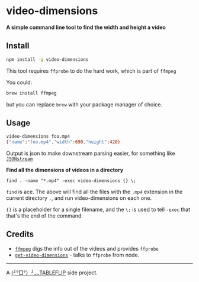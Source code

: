 # video-dimensions

**A simple command line tool to find the width and height a video**

## Install

```sh
npm install -g video-dimensions
```

This tool requires `ffprobe` to do the hard work, which is part of `ffmpeg`

You could:

```sh
brew install ffmpeg
```

but you can replace `brew` with your package manager of choice.

## Usage

```sh
video-dimensions foo.mp4
{"name":"foo.mp4","width":690,"height":420}
```

Output is json to make downstream parsing easier, for something like [`JSONstream`](https://github.com/dominictarr/JSONStream)

**Find all the dimensions of videos in a directory**

```
find . -name "*.mp4" -exec video-dimensions {} \;
```
`find` is ace. The above will find all the files with the `.mp4` extension in the current directory `.`, and run video-dimensions on each one.

`{}` is a placeholder for a single filename, and the `\;` is used to tell `-exec` that that's the end of the command.

## Credits

- [`ffmpeg`](https://www.ffmpeg.org/) digs the info out of the videos and provides `ffprobe`
- [`get-video-dimensions`](https://github.com/mgmtio/get-video-dimensions) - talks to `ffprobe` from node.


---

A [(╯°□°）╯︵TABLEFLIP](https://tableflip.io) side project.
